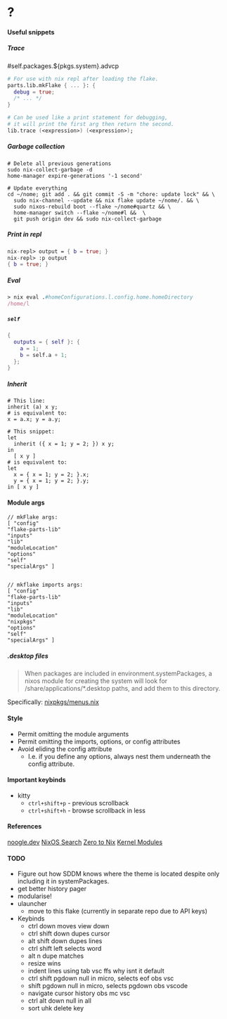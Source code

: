 # ?

#### Useful snippets

##### Trace

#self.packages.${pkgs.system}.advcp

```nix
# For use with nix repl after loading the flake.
parts.lib.mkFlake { ... }: {
  debug = true;
  /* ... */
}

# Can be used like a print statement for debugging,
# it will print the first arg then return the second.
lib.trace (<expression>) (<expression>);
```

##### Garbage collection

```
# Delete all previous generations
sudo nix-collect-garbage -d
home-manager expire-generations '-1 second'

# Update everything
cd ~/nome; git add . && git commit -S -m "chore: update lock" && \
  sudo nix-channel --update && nix flake update ~/nome/. && \
  sudo nixos-rebuild boot --flake ~/nome#quartz && \
  home-manager switch --flake ~/nome#l &&  \
  git push origin dev && sudo nix-collect-garbage
```

##### Print in repl

```nix
nix-repl> output = { b = true; }
nix-repl> :p output
{ b = true; }
```

##### Eval

```nix
> nix eval .#homeConfigurations.l.config.home.homeDirectory
/home/l
```

##### `self`

```nix
{
  outputs = { self }: {
    a = 1;
    b = self.a + 1;
  };
}

```

##### Inherit

```
# This line:
inherit (a) x y;
# is equivalent to:
x = a.x; y = a.y;
```

```
# This snippet:
let
  inherit ({ x = 1; y = 2; }) x y;
in
  [ x y ]
# is equivalent to:
let
  x = { x = 1; y = 2; }.x;
  y = { x = 1; y = 2; }.y;
in [ x y ]
```

#### Module args

```
// mkFlake args:
[ "config"
"flake-parts-lib"
"inputs"
"lib"
"moduleLocation"
"options"
"self"
"specialArgs" ]


// mkflake imports args:
[ "config"
"flake-parts-lib"
"inputs"
"lib"
"moduleLocation"
"nixpkgs"
"options"
"self"
"specialArgs" ]
```

##### .desktop files

> When packages are included in environment.systemPackages, a nixos module for creating the system will look for <pkg>/share/applications/*.desktop paths, and add them to this directory.

Specifically: [nixpkgs/menus.nix](https://github.com/NixOS/nixpkgs/blob/7b2f9d4732d36d305d515f20c5caf7fe1961df80/nixos/modules/config/xdg/menus.nix)

#### Style

- Permit omitting the module arguments
- Permit omitting the imports, options, or config attributes
- Avoid eliding the config attribute
  - I.e. if you define any options, always nest them underneath the config attribute.

#### Important keybinds

- kitty
  - `ctrl+shift+p` - previous scrollback
  - `ctrl+shift+h` - browse scrollback in less

#### References

[noogle.dev](https://noogle.dev)
[NixOS Search](https://search.nixos.org/packages?channel=unstable)
[Zero to Nix](https://zero-to-nix.com)
[Kernel Modules](https://web.archive.org/web/20240129074852/https://gist.github.com/CMCDragonkai/810f78ee29c8fce916d072875f7e1751)

#### TODO

- Figure out how SDDM knows where the theme is located despite only including it in systemPackages.
- get better history pager
- modularise!
- ulauncher
  - move to this flake (currently in separate repo due to API keys)
- Keybinds
  - ctrl down moves view down
  - ctrl shift down dupes cursor
  - alt shift down dupes lines
  - ctrl shift left selects word
  - alt n dupe matches
  - resize wins
  - indent lines using tab vsc ffs why isnt it default
  - ctrl shift pgdown null in micro, selects eof obs vsc
  - shift pgdown null in micro, selects pgdown obs vscode
  - navigate cursor history obs mc vsc
  - ctrl alt down null in all
  - sort uhk delete key
